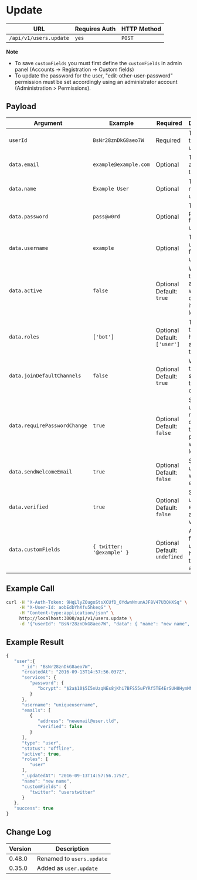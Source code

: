 # Update

| URL                    | Requires Auth | HTTP Method |
| ---------------------- | ------------- | ----------- |
| `/api/v1/users.update` | `yes`         | `POST`      |

**Note**

* To save `customFields` you must first define the `customFields` in admin panel (Accounts -> Registration -> Custom fields)
* To update the password for the user, "edit-other-user-password" permission must be set accordingly using an administrator account (Administration > Permissions).

## Payload

| Argument                     | Example                   | Required                        | Description                                                            |
| ---------------------------- | ------------------------- | ------------------------------- | ---------------------------------------------------------------------- |
| `userId`                     | `BsNr28znDkG8aeo7W`       | Required                        | The id of the user to update.                                          |
| `data.email`                 | `example@example.com`     | Optional                        | The email address for the user.                                        |
| `data.name`                  | `Example User`            | Optional                        | The display name of the user.                                          |
| `data.password`              | `pass@w0rd`               | Optional                        | The password for the user.                                             |
| `data.username`              | `example`                 | Optional                        | The username for the user.                                             |
| `data.active`                | `false`                   | Optional   Default: `true`      | Whether the user is active, which determines if they can login or not. |
| `data.roles`                 | `['bot']`                 | Optional   Default: `['user']`  | The roles the user has assigned to them.                               |
| `data.joinDefaultChannels`   | `false`                   | Optional   Default: `true`      | Whether the user should join the default channels.                     |
| `data.requirePasswordChange` | `true`                    | Optional   Default: `false`     | Should the user be required to change their password when they login?  |
| `data.sendWelcomeEmail`      | `true`                    | Optional   Default: `false`     | Should the user get a welcome email?                                   |
| `data.verified`              | `true`                    | Optional   Default: `false`     | Should the user's email address be verified?                           |
| `data.customFields`          | `{ twitter: '@example' }` | Optional   Default: `undefined` | Any custom fields the user should have on their account.               |

## Example Call

```bash
curl -H "X-Auth-Token: 9HqLlyZOugoStsXCUfD_0YdwnNnunAJF8V47U3QHXSq" \
     -H "X-User-Id: aobEdbYhXfu5hkeqG" \
     -H "Content-type:application/json" \
     http://localhost:3000/api/v1/users.update \
     -d '{"userId": "BsNr28znDkG8aeo7W", "data": { "name": "new name", "email": "newemail@user.tld" }}'
```

## Example Result

```javascript
{
   "user":{
      "_id": "BsNr28znDkG8aeo7W",
      "createdAt": "2016-09-13T14:57:56.037Z",
      "services": {
         "password": {
            "bcrypt": "$2a$10$5I5nUzqNEs8jKhi7BFS55uFYRf5TE4ErSUH8HymMNAbpMAvsOcl2C"
         }
      },
      "username": "uniqueusername",
      "emails": [
         {
            "address": "newemail@user.tld",
            "verified": false
         }
      ],
      "type": "user",
      "status": "offline",
      "active": true,
      "roles": [
         "user"
      ],
      "_updatedAt": "2016-09-13T14:57:56.175Z",
      "name": "new name",
      "customFields": {
         "twitter": "userstwitter"
      }
   },
   "success": true
}
```

## Change Log

| Version | Description               |
| ------- | ------------------------- |
| 0.48.0  | Renamed to `users.update` |
| 0.35.0  | Added as `user.update`    |

